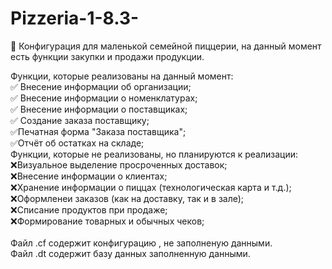 # Pizzeria-1-8.3-
🍕 Конфигурация для маленькой семейной пиццерии, на данный момент есть функции закупки и продажи продукции.<br />

Функции, которые реализованы на данный момент:<br />
✅ Внесение информации об организации; <br />
✅ Внесение информации о номенклатурах;<br />
✅ Внесение информации о поставщиках;<br />
✅ Создание заказа поставщику;<br />
✅Печатная форма "Заказа поставщика";<br />
✅Отчёт об остатках на складе;<br />
Функции, которые не реализованы, но планируются к реализации:<br />
❌Визуальное выделение просроченных доставок;<br />
❌Внесение информации о клиентах;<br />
❌Хранение информации о пиццах (технологическая карта и т.д.);<br />
❌Оформленеи заказов (как на доставку, так и в зале);<br />
❌Списание продуктов при продаже;<br />
❌Формирование товарных и обычных чеков;<br />
<br />
Файл .cf содержит конфигурацию , не заполненую данными.<br />
Файл .dt содержит базу данных заполненную данными.<br />
